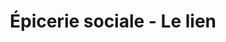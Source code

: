 ---
title: "Épicerie sociale - Le lien"
url: /orange/epicerie-sociale-le-lien/
shop: Lebensmittel
---